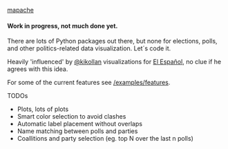 [mapache](doc/source/mapache.png)

#### Work in progress, not much done yet.

There are lots of Python packages out there, but none for elections, polls, and other politics-related data visualization. Let´s code it.

Heavily 'influenced' by [@kikollan](https://twitter.com/kikollan) visualizations for [El Español](http://www.elespanol.com/kiko_llaneras/), no clue if he agrees with this idea.

For some of the current features see [/examples/features](https://github.com/cesans/mapache/blob/master/examples/features.ipynb).

TODOs

* Plots, lots of plots
* Smart color selection to avoid clashes
* Automatic label placement without overlaps
* Name matching between polls and parties
* Coallitions and party selection (eg. top N over the last n polls)
